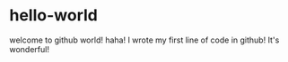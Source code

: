 # hello-world
welcome to github world!
haha! I wrote my first line of code in github! It's wonderful!
